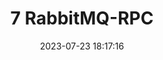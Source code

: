 ---
title: 7 RabbitMQ-RPC
date: 2023-07-23 18:17:16
tags: 
  - MQ
categories: 
  - Technology
swiper_index: 
---
